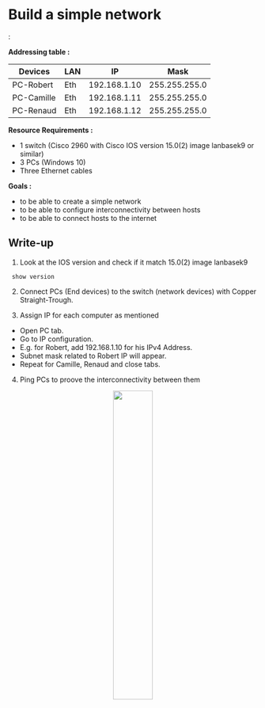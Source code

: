 
# Build a simple network
:

**Addressing table :**

| Devices | LAN | IP | Mask |
|---------|-----|----|------|
| PC-Robert | Eth | 192.168.1.10 | 255.255.255.0 | 
| PC-Camille | Eth | 192.168.1.11 | 255.255.255.0 |
| PC-Renaud | Eth | 192.168.1.12 | 255.255.255.0 |

**Resource Requirements :**
- 1 switch (Cisco 2960 with Cisco IOS version 15.0(2) image lanbasek9 or similar)
- 3 PCs (Windows 10)
- Three Ethernet cables

**Goals :**
* to be able to create a simple network
* to be able to configure interconnectivity between hosts
* to be able to connect hosts to the internet


## Write-up

1) Look at the IOS version and check if it match 15.0(2)  image lanbasek9
```bashhow version 
 show version
```

2) Connect PCs (End devices) to the switch (network devices) with Copper Straight-Trough.

3) Assign IP for each computer as mentioned 
- Open PC tab.
- Go to IP configuration.
- E.g. for Robert, add 192.168.1.10 for his IPv4 Address.
- Subnet mask related to Robert IP will appear. 
- Repeat for Camille, Renaud and close tabs.

4) Ping PCs to proove the interconnectivity between them 

<p align="center">
  <img style="width:40%" src="./assets/Kamkar.png" />
</p>



